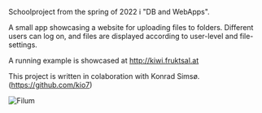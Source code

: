 Schoolproject from the spring of 2022 i "DB and WebApps". 

A small app showcasing a website for uploading files to folders. Different users can 
log on, and files are displayed according to user-level and file-settings.

A running example is showcased at http://kiwi.fruktsal.at

This project is written in colaboration with Konrad Simsø. (https://github.com/kio7)

![Filum](http://kiwi.fruktsal.at/static/images/filum_ex.png)
